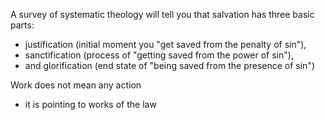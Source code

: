 
A survey of systematic theology will tell you that salvation has three basic parts:
* justification (initial moment you "get saved from the penalty of sin"), 
* sanctification (process of "getting saved from the power of sin"), 
* and glorification (end state of "being saved from the presence of sin")

Work does not mean any action
* it is pointing to works of the law